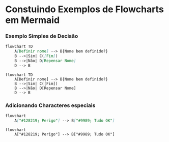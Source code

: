 # Constuindo Exemplos de Flowcharts em Mermaid

### Exemplo Simples de Decisão

```md
flowchart TD
    A[Definir nome] --> B{Nome bem definido?}
    B -->|Sim| C([Fim])
    B -->|Não| D[Repensar Nome]
    D --> B
```

```mermaid
flowchart TD
    A[Definir nome] --> B{Nome bem definido?}
    B -->|Sim| C([Fim])
    B -->|Não| D[Repensar Nome]
    D --> B
```

### Adicionando Characteres especiais

```md
flowchart
    A["#128219; Perigo"] --> B["#9989; Tudo OK"]
```

```mermaid
flowchart
    A["#128219; Perigo"] --> B["#9989; Tudo OK"]
```

### 
